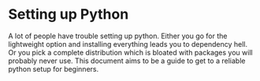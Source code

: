 # Setting up Python

A lot of people have trouble setting up python. Either you go for the lightweight option and installing everything leads you to dependency hell. Or you pick a complete distribution which is bloated with packages you will probably never use. This document aims to be a guide to get to a reliable python setup for beginners. 
